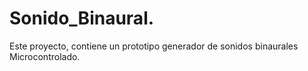 # Sonido_Binaural.
Este proyecto, contiene un prototipo generador de sonidos binaurales Microcontrolado.
